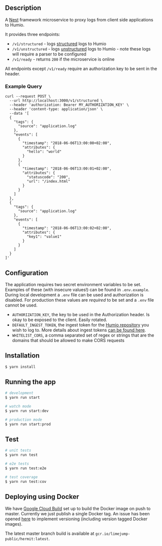 ## Description

A [Nest](https://github.com/nestjs/nest) framework microservice to proxy logs from
client side applications to Humio.

It provides three endpoints:

* `/v1/structured` - logs [structured](https://docs.humio.com/api/ingest-api/#structured-data)
    logs to Humio
* `/v1/unstructured` - logs [unstructured](https://docs.humio.com/api/ingest-api/#parser)
    logs to Humio - note these logs will require a parser to be configured
* `/v1/ready` - returns `200` if the microservice is online

All endpoints except `/v1/ready` require an authorization key to be sent in the header.

### Example Query

```curl
curl --request POST \
  --url http://localhost:3000/v1/structured \
  --header 'authorization: Bearer MY_AUTHORIZATION_KEY' \
  --header 'content-type: application/json' \
  --data '[
  {
    "tags": {
      "source": "application.log"
    },
    "events": [
      {
        "timestamp": "2018-06-06T13:00:00+02:00",
        "attributes": {
          "hello": "world"
        }
      },
      {
        "timestamp": "2018-06-06T13:00:01+02:00",
        "attributes": {
          "statuscode": "200",
          "url": "/index.html"
        }
      }
    ]
  },
  {
    "tags": {
      "source": "application.log"
    },
    "events": [
      {
        "timestamp": "2018-06-06T13:00:02+02:00",
        "attributes": {
          "key1": "value1"
        }
      }
    ]
  }
]'
```

## Configuration

The application requires two secret environment variables to be set. Examples of these
(with insecure values!) can be found in `.env.example`. During local development a
`.env` file can be used and authorization is disabled. For production these values are
_required_ to be set and a `.env` file cannot be used.

* `AUTHORIZATION_KEY`, the key to be used in the Authorization header. Is okay to be
    exposed to the client. Easily rotated.
* `DEFAULT_INGEST_TOKEN`, the ingest token for the
    [Humio repository](https://docs.humio.com/concepts/repositories/) you wish to log to.
    More details about ingest tokens
    [can be found here](https://docs.humio.com/sending-data-to-humio/ingest-tokens/).
* `WHITELIST_CORS`, a comma separated set of regex or strings that are the domains that should be allowed to make CORS requests

## Installation

```bash
$ yarn install
```

## Running the app

```bash
# development
$ yarn run start

# watch mode
$ yarn run start:dev

# production mode
$ yarn run start:prod
```

## Test

```bash
# unit tests
$ yarn run test

# e2e tests
$ yarn run test:e2e

# test coverage
$ yarn run test:cov
```

## Deploying using Docker

We have [Google Cloud Build](https://cloud.google.com/cloud-build/) set up to build the
Docker image on push to master. Currently we just publish a single Docker tag. An issue
has been opened [here](https://github.com/limejump/hermit/issues/11) to implement
versioning (including version tagged Docker images).

The latest master branch build is available at `gcr.io/limejump-public/hermit:latest`.
